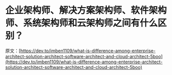 # 企业架构师、解决方案架构师、软件架构师、系统架构师和云架构师之间有什么区别？

原文：[https://dev.to/imben1109/what-is-difference-among-enterprise-architect-solution-architect-software-architect-and-cloud-architect-5boo](https://dev.to/imben1109/what-is-difference-among-enterprise-architect-solution-architect-software-architect-and-cloud-architect-5boo)